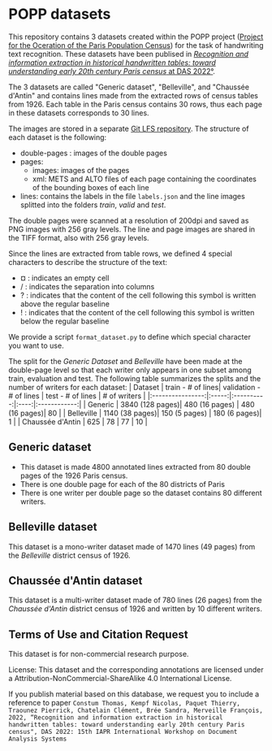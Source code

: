 # POPP datasets

This repository contains 3 datasets created within the POPP project ([Project for the Oceration of the Paris Population Census](https://popp.hypotheses.org/#ancre2)) for the task of handwriting text recognition.
These datasets have been publised in [*Recognition and information extraction in historical handwritten tables: toward understanding early 20th century Paris census* at DAS 2022°](https://link.springer.com/chapter/10.1007/978-3-031-06555-2_10).

The 3 datasets are called "Generic dataset", "Belleville", and "Chaussée d'Antin" and contains lines made from the extracted rows of census tables from 1926. Each table in the Paris census contains 30 rows, thus each page in these datasets corresponds to 30 lines.

The images are stored in a separate [Git LFS repository](https://git.litislab.fr/tconstum/popp-datasets).
The structure of each dataset is the following:
- double-pages : images of the double pages
- pages:
  - images: images of the pages
  - xml: METS and ALTO files of each page containing the coordinates of the bounding boxes of each line
- lines: contains the labels in the file ```labels.json``` and the line images splitted into the folders *train*, *valid* and *test*.

The double pages were scanned at a resolution of 200dpi and saved as PNG images with 256 gray levels.
The line and page images are shared in the TIFF format, also with 256 gray levels.

Since the lines are extracted from table rows, we defined 4 special characters to describe the structure of the text:
- ¤ : indicates an empty cell
- / : indicates the separation into columns
- ? : indicates that the content of the cell following this symbol is written above the regular baseline
- ! : indicates that the content of the cell following this symbol is written below the regular baseline

We provide a script ```format_dataset.py``` to define which special character you want to use.


The split for the *Generic Dataset* and *Belleville* have been made at the double-page level so that each writer only appears in one subset among train, evaluation and test. The following table summarizes the splits and the number of writers for each dataset:
|      Dataset     | train - # of lines| validation - # of lines | test - # of lines | # of writers |
|:----------------:|:-----:|:----------:|:----:|:------------:|
|      Generic     |  3840 (128 pages)|     480 (16 pages)   |  480  (16 pages)|      80      |
|    Belleville    |  1140 (38 pages)|     150 (5 pages)  |  180 (6 pages)|       1      |
| Chaussée d'Antin |  625  |     78     |  77  |      10      |
## Generic dataset

- This dataset is made 4800 annotated lines extracted from 80 double pages of the 1926 Paris census.
- There is one double page for each of the 80 districts of Paris
- There is one writer per double page so the dataset contains 80 different writers.

## Belleville dataset

This dataset is a mono-writer dataset made of 1470 lines (49 pages) from the *Belleville* district census of 1926.

## Chaussée d'Antin dataset

This dataset is a multi-writer dataset made of 780 lines (26 pages) from the *Chaussée d'Antin* district census of 1926 and written by 10 different writers.

## Terms of Use and Citation Request
This dataset is for non-commercial research purpose. 

License:  This dataset and the corresponding annotations are licensed under a Attribution-NonCommercial-ShareAlike 4.0 International License.

If you publish material based on this database, we request you to include a reference to paper `Constum Thomas, Kempf Nicolas, Paquet Thierry, Traounez Pierrick, Chatelain Clément, Brée Sandra, Merveille François, 2022, “Recognition and information extraction in historical handwritten tables: toward understanding early 20th century Paris census", DAS 2022: 15th IAPR International Workshop on Document Analysis Systems`
